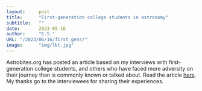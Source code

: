 ```yaml
---
layout:     post 
title:      "First-generation college students in astronomy"
subtitle:   ""
date:       2023-05-16
author:     "E.S."
URL: "/2023/06/16/first_gens/"
image:      "img/lbt.jpg"
---
```


Astrobites.org has posted an article based on my interviews with first-generation college students, and others who have faced more adversity on their journey than is commonly known or talked about. Read the article [here](https://astrobites.org/2023/05/16/rise-of-the-first-gens/). My thanks go to the interviewees for sharing their experiences.
